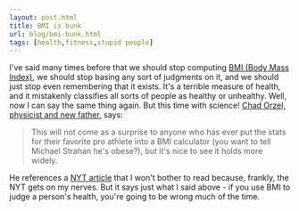 ```yaml
---
layout: post.html
title: BMI is bunk
url: blog/bmi-bunk.html
tags: [health,fitness,stupid people]
---
```

I've said many times before that we should stop computing [BMI (Body Mass Index)](http://en.wikipedia.org/wiki/Body_mass_index), we should stop basing any sort of judgments on it, and we should just stop even remembering that it exists. It's a terrible measure of health, and it mistakenly classifies all sorts of people as healthy or unhealthy. Well, now I can say the same thing again. But this time with science! [Chad Orzel, physicist and new father,](http://scienceblogs.com/principles/2008/08/fit_trumps_fat.php) says: 

> This will not come as a surprise to anyone who has ever put the stats for their favorite pro athlete into a BMI calculator (you want to tell Michael Strahan he's obese?), but it's nice to see it holds more widely.

He references a [NYT article](http://www.nytimes.com/2008/08/19/health/19well.html?adxnnl=1&adxnnlx=1219147459-neZ+5lFcihT63HbCTYOWPA) that I won't bother to read because, frankly, the NYT gets on my nerves. But it says just what I said above - if you use BMI to judge a person's health, you're going to be wrong much of the time.
